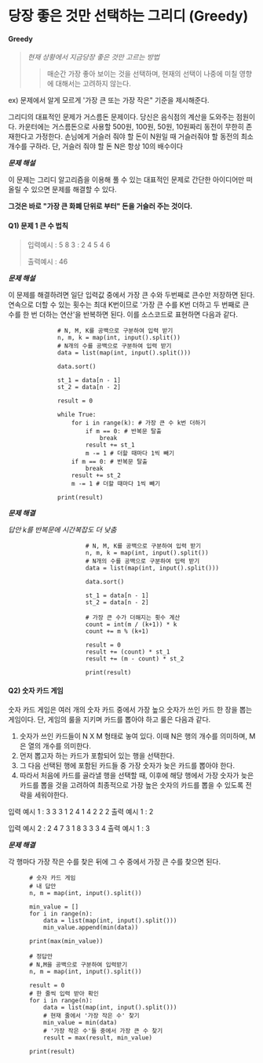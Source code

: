 당장 좋은 것만 선택하는 그리디 (Greedy)
=================================

#### Greedy
> *현재 상황에서 지금당장 좋은 것만 고르는 방법*
>> 매순간 가장 좋아 보이는 것을 선택하며, 현재의 선택이 나중에 미칠 영향에 대해서는 고려하지 않는다.

ex) 문제에서 알게 모르게 '가장 큰 또는 가장 작은" 기준을 제시해준다.

그리디의 대표적인 문제가 거스름돈 문제이다. 
당신은 음식점의 계산을 도와주는 점원이다. 카운터에는 거스름돈으로 사용할 500원, 100원, 50원, 10원짜리 동전이 무한히 존재한다고 가정한다.
손님에게 거슬러 줘야 할 돈이 N원일 때 거슬러줘야 할 동전의 최소 개수를 구하라. 단, 거슬러 줘야 할 돈 N은 항상 10의 배수이다

***문제 해설***

이 문제는 그리디 알고리즘을 이용해 풀 수 있는 대표적인 문제로 간단한 아이디어만 떠올릴 수 있으면 문제를 해결할 수 있다.

**그것은 바로 "가장 큰 화폐 단위로 부터" 돈을 거슬러 주는 것이다.**
 
 
 #### Q1) 문제 1 큰 수 법칙
 
> 입력예시 : 5 8 3
>        : 2 4 5 4 6
>
> 출력예시 : 46

***문제 해설***
 
이 문제를 해결하려면 일단 입력값 중에서 가장 큰 수와 두번째로 큰수만 저장하면 된다.
연속으로 더할 수 있는 횟수는 최대 K번이므로 '가장 큰 수를 K번 더하고 두 번째로 큰 수를 한 번 더하는 연산'을 반복하면 된다.
이를 소스코드로 표현하면 다음과 같다.
                 
                  # N, M, K를 공백으로 구분하여 입력 받기
                  n, m, k = map(int, input().split())
                  # N개의 수를 공백으로 구분하여 입력 받기
                  data = list(map(int, input().split()))
                 
                  data.sort()
                 
                  st_1 = data[n - 1]
                  st_2 = data[n - 2]
                 
                  result = 0
                 
                  while True:
                      for i in range(k): # 가장 큰 수 k번 더하기
                          if m == 0: # 반복문 탈출
                              break
                          result += st_1
                          m -= 1 # 더할 때마다 1씩 빼기
                      if m == 0: # 반복문 탈출
                          break
                      result += st_2
                      m -= 1 # 더할 때마다 1씩 빼기
                   
                  print(result)


***문제 해결***

*답안 k를 반복문에 시간복잡도 더 낮춤*

                          # N, M, K를 공백으로 구분하여 입력 받기
                          n, m, k = map(int, input().split())
                          # N개의 수를 공백으로 구분하여 입력 받기
                          data = list(map(int, input().split()))
                          
                          data.sort()
                          
                          st_1 = data[n - 1]
                          st_2 = data[n - 2]
                          
                          # 가장 큰 수가 더해지는 횟수 계산
                          count = int(m / (k+1)) * k
                          count += m % (k+1)
                          
                          result = 0
                          result += (count) * st_1
                          result += (m - count) * st_2
                          
                          print(result)
                          
                         
#### Q2) 숫자 카드 게임

숫자 카드 게임은 여러 개의 숫자 카드 중에서 가장 높으 숫자가 쓰인 카드 한 장을 뽑는 게임이다.
단, 게임의 룰을 지키며 카드를 뽑아야 하고 룰은 다음과 같다.

1. 숫자가 쓰인 카드들이 N X M 형태로 놓여 있다. 이때 N은 행의 개수를 의미하며, M은 열의 개수를 의미한다.
2. 먼저 뽑고자 하는 카드가 포함되어 있는 행을 선택한다.
3. 그 다음 선택된 행에 포함된 카드들 중 가장 숫자가 늦은 카드를 뽑아야 한다.
4. 따라서 처음에 카드를 골라낼 행을 선택할 때, 이후에 해당 행에서 가장 숫자가 늦은 카드를 뽑을 것을 고려하여 최종적으로 가장 높은 숫자의 카드를 뽑을 수 있도록 전략을 세워야한다.

입력 예시 1 : 
3 3
3 1 2
4 1 4
2 2 2
출력 예시 1 :
2

입력 예시 2 : 
2 4
7 3 1 8
3 3 3 4
출력 예시 1 :
3

***문제 해결***

각 행마다 가장 작은 수를 찾은 뒤에 그 수 중에서 가장 큰 수를 찾으면 된다.

          # 숫자 카드 게임
          # 내 답안
          n, m = map(int, input().split())
          
          min_value = []
          for i in range(n):
              data = list(map(int, input().split()))
              min_value.append(min(data))
          
          print(max(min_value))
          
          # 정답안
          # N,M을 공백으로 구분하여 입력받기
          n, m = map(int, input().split())
          
          result = 0
          # 한 줄씩 입력 받아 확인
          for i in range(n):
              data = list(map(int, input().split()))
              # 현재 줄에서 '가장 작은 수' 찾기
              min_value = min(data)
              # '가장 작은 수'들 중에서 가장 큰 수 찾기
              result = max(result, min_value)
          
          print(result)
